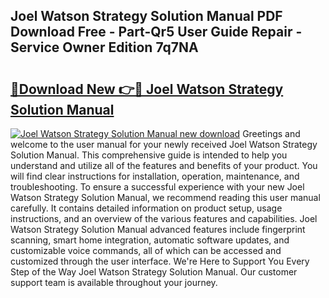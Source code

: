## Joel Watson Strategy Solution Manual PDF Download Free - Part-Qr5 User Guide Repair - Service Owner Edition 7q7NA

# <h2><a href="http://bc45251.oget.top/?id=Joel+Watson+Strategy+Solution+Manual">🔗Download New 👉🔴 Joel Watson Strategy Solution Manual</a></h2>

[![Joel Watson Strategy Solution Manual new download](https://i.imgur.com/5g1atiW.png)](http://bc45251.oget.top/?id=Joel+Watson+Strategy+Solution+Manual)
Greetings and welcome to the user manual for your newly received Joel Watson Strategy Solution Manual. This comprehensive guide is intended to help you understand and utilize all of the features and benefits of your product. You will find clear instructions for installation, operation, maintenance, and troubleshooting. To ensure a successful experience with your new Joel Watson Strategy Solution Manual, we recommend reading this user manual carefully. It contains detailed information on product setup, usage instructions, and an overview of the various features and capabilities. Joel Watson Strategy Solution Manual advanced features include fingerprint scanning, smart home integration, automatic software updates, and customizable voice commands, all of which can be accessed and customized through the user interface. We're Here to Support You Every Step of the Way Joel Watson Strategy Solution Manual. Our customer support team is available throughout your journey.
